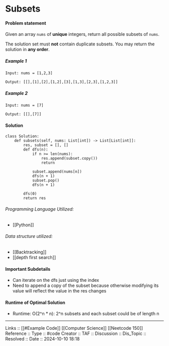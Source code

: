 # Subsets

#### Problem statement

Given an array `nums` of **unique** integers, return all possible subsets of `nums`.

The solution set must **not** contain duplicate subsets. You may return the solution in **any order**.
##### Example 1
```
Input: nums = [1,2,3]

Output: [[],[1],[2],[1,2],[3],[1,3],[2,3],[1,2,3]]
```
##### Example 2
```
Input: nums = [7]

Output: [[],[7]]
```
#### Solution
```
class Solution:
    def subsets(self, nums: List[int]) -> List[List[int]]:
        res, subset = [], []
        def dfs(n):
            if n >= len(nums):
                res.append(subset.copy())
                return

            subset.append(nums[n])
            dfs(n + 1)
            subset.pop()
            dfs(n + 1)

        dfs(0)
        return res
```

###### Programming Language Utilized:

- [[Python]]
###### Data structure utilized:

- [[Backtracking]]
- [[depth first search]]
#### Important Subdetails

- Can iterate on the dfs just using the index
- Need to append a copy of the subset because otherwise modifying its value will reflect the value in the res changes

#### Runtime of Optimal Solution

- Runtime: O(2^n * n): 2^n subsets and each subset could be of length n
---
Links :: [[#Example Code]] [[Computer Science]] [[Neetcode 150]]
Reference ::
Type :: #code
Creator ::
TAF ::
Discussion ::
Dis_Topic :: 
Resolved ::
Date :: 2024-10-10 18:18
